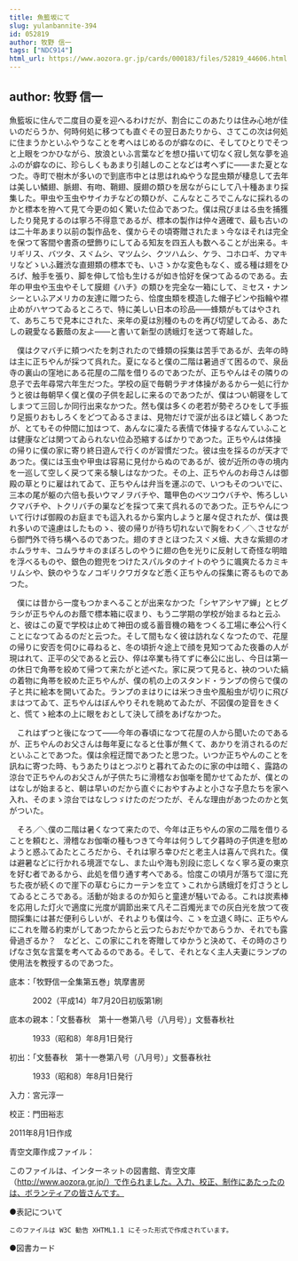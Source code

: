 ```yaml
---
title: 魚籃坂にて
slug: yulanbannite-394
id: 052819
author: 牧野 信一
tags: ["NDC914"]
html_url: https://www.aozora.gr.jp/cards/000183/files/52819_44606.html
---
```


## author: 牧野 信一

魚籃坂に住んで二度目の夏を迎へるわけだが、割合にこのあたりは住み心地が佳いのだらうか、何時何処に移つても直ぐその翌日あたりから、さてこの次は何処に住まうかといふやうなことを考へはじめるのが癖なのに、そしてひとりでそつと上眼をつかひながら、放浪といふ言葉などを想ひ描いて切なく寂し気な夢を追ふのが癖なのに、珍らしくもあまり引越しのことなどは考へずに――また夏となつた。寺町で樹木が多いので到底市中とは思はれぬやうな昆虫類が棲息して去年は美しい鱗翅、脈翅、有吻、鞘翅、膜翅の類ひを居ながらにして八十種あまり採集した。甲虫や玉虫やサイカチなどの類ひが、こんなところでこんなに採れるのかと標本を拵へて見て今更の如く驚いた位ゐであつた。僕は飛びまはる虫を捕獲したり発見するのは寧ろ不得意であるが、標本の製作は仲々適確で、最も古いのは二十年あまり以前の製作品を、僕からその頃寄贈されたまゝ今なほそれは完全を保つて客間や書斎の壁飾りにしてゐる知友を四五人も数へることが出来る。キリギリス、バツタ、スヾムシ、マツムシ、クツハムシ、ケラ、コホロギ、カマキリなどゝいふ難渋な直翅類の標本でも、いさゝかな変色もなく、或る種は翅をひろげ、触手を張り、脚を伸して恰も生けるが如き恰好を保つてゐるのである。去年の甲虫や玉虫やそして膜翅《ハチ》の類ひを完全な一箱にして、ミセス・ナンシーといふアメリカの友達に贈つたら、恰度虫類を模造した帽子ピンや指輪や襟止めがハヤつてゐるところで、特に美しい日本の珍品――蜂類がもてはやされて、あちこちで見本にされた、来年の夏は別種のものを再び切望してゐる、あたしの親愛なる藪蔭の友よ――と書いて新型の誘蛾灯を送つて寄越した。

　僕はクマバチに頬つぺたを刺されたので蜂類の採集は苦手であるが、去年の時は主に正ちやんが採つて呉れた。夏になると僕の二階は暑過ぎて困るので、泉岳寺の裏山の窪地にある花屋の二階を借りるのであつたが、正ちやんはその隣りの息子で去年尋常六年生だつた。学校の庭で毎朝ラヂオ体操があるから一処に行かうと彼は毎朝早く僕と僕の子供を起しに来るのであつたが、僕はつい朝寝をしてしまつて三回しか同行出来なかつた。然も僕は多くの老若が勢ぞろひをして手振り足振りおもしろくをどつてゐるさまは、見物だけで涙が出るほど嬉しくあつたが、とてもその仲間に加はつて、あんなに凜たる表情で体操するなんていふことは健康などは関つてゐられない位ゐ恐縮するばかりであつた。正ちやんは体操の帰りに僕の家に寄り終日遊んで行くのが習慣だつた。彼は虫を採るのが天才であつた。僕には玉虫や甲虫は容易に見付からぬのであるが、彼が近所の寺の境内を一巡して空しく戻つて来る験しはなかつた。その上、正ちやんのお母さんは御殿の草とりに雇はれてゐて、正ちやんは弁当を運ぶので、いつもそのついでに、三本の尾が躯の六倍も長いウマノヲバチや、鼈甲色のベツコウバチや、怖ろしいクマバチや、トクリバチの巣などを採つて来て呉れるのであつた。正ちやんについて行けば御殿のお庭までも這入れるから案内しようと屡々促されたが、僕は畏れ多いので遠慮はしたものゝ、彼の帰りが待ち切れないで胸をわく／＼させながら御門外で待ち構へるのであつた。翅のすきとほつたスヾメ蛾、大きな紫翅のオホムラサキ、コムラサキのまぼろしのやうに翅の色を光りに反射して奇怪な明暗を浮べるものや、銀色の鐙兜をつけたスパルタのナイトのやうに颯爽たるカミキリムシや、鋏のやうなノコギリクワガタなど悉く正ちやんの採集に寄るものであつた。

　僕には昔から一度もつかまへることが出来なかつた「シヤアシヤア蝉」とヒグラシが正ちやんのお蔭で標本箱に収まり、もう二学期の学校が始まるねと云ふと、彼はこの夏で学校は止めて神田の或る蓄音機の箱をつくる工場に奉公へ行くことになつてゐるのだと云つた。そして間もなく彼は訪れなくなつたので、花屋の帰りに安否を伺ひに尋ねると、冬の頃折々途上で顔を見知つてゐた夜番の人が現はれて、正平の父であると云ひ、倅は卒業も待てずに奉公に出し、今日は第一の休日で角帯を絞めて帰つて来たがと述べた。家に戻つて見ると、袂のついた縞の着物に角帯を絞めた正ちやんが、僕の机の上のスタンド・ランプの傍らで僕の子と共に絵本を開いてゐた。ランプのまはりには米つき虫や風船虫が切りに飛びまはつてゐて、正ちやんはぼんやりそれを眺めてゐたが、不図僕の跫音をきくと、慌てゝ絵本の上に眼をおとして決して顔をあげなかつた。

　これはずつと後になつて――今年の春頃になつて花屋の人から聞いたのであるが、正ちやんのお父さんは毎年夏になると仕事が無くて、あかりを消されるのだといふことであつた。僕は余程迂闊であつたと思つた。いつか正ちやんのことを訊ねに寄つた時、もうあたりはとつぷりと暮れてゐたのに家の中は暗く、露路の涼台で正ちやんのお父さんが子供たちに滑稽なお伽噺を聞かせてゐたが、僕とのはなしが始まると、朝は早いのだから直ぐにおやすみよと小さな子息たちを家へ入れ、そのまゝ涼台ではなしつゞけたのだつたが、そんな理由があつたのかと気がついた。

　そろ／＼僕の二階は暑くなつて来たので、今年は正ちやんの家の二階を借りることを頼むと、滑稽なお伽噺の種もつきて今年は何うして夕暮時の子供達を慰めようと惑ふてゐたところだから、それは寧ろ幸ひだと老主人は喜んで呉れた。僕は避暑などに行かれる境涯でなし、また山や海も別段に恋しくなく寧ろ夏の東京を好む者であるから、此処を借り通す考へである。恰度この頃月が落ちて湿に充ちた夜が続くので崖下の草むらにカーテンを立てゝこれから誘蛾灯を灯さうとしてゐるところである。活動が始まるのか知らと童達が騒いでゐる。これは炭素棒を応用した灯火で適度に光度が調節出来て凡そ二百燭光までの灰白光を放つて夜間採集には甚だ便利らしいが、それよりも僕は今、こゝを立退く時に、正ちやんにこれを贈る約束がしてあつたからと云つたらおだやかであらうか、それでも露骨過ぎるか？　などと、この家にこれを寄贈してゆかうと決めて、その時のさりげなさ気な言葉を考へてゐるのである。そして、それとなく主人夫妻にランプの使用法を教授するのであつた。













底本：「牧野信一全集第五巻」筑摩書房

　　　2002（平成14）年7月20日初版第1刷

底本の親本：「文藝春秋　第十一巻第八号（八月号）」文藝春秋社

　　　1933（昭和8）年8月1日発行

初出：「文藝春秋　第十一巻第八号（八月号）」文藝春秋社

　　　1933（昭和8）年8月1日発行

入力：宮元淳一

校正：門田裕志

2011年8月1日作成

青空文庫作成ファイル：

このファイルは、インターネットの図書館、青空文庫（http://www.aozora.gr.jp/）で作られました。入力、校正、制作にあたったのは、ボランティアの皆さんです。











●表記について


	このファイルは W3C 勧告 XHTML1.1 にそった形式で作成されています。







●図書カード